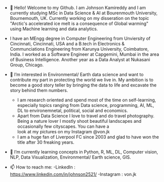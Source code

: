 - 👋 Hello! Welcome to my Github. I am Johnson Kamireddy and I am currently studying MSc in Data Science & AI at Bourenmouth University, Bournemouth, UK. Currently working on my disseration on the topic "Arctic's accelerated ice melt is a consequence of Global warming" using Machine learning and data analytics.

- I have an MEngg degree in Computer Engineering from Unviersity of Cincinnati, Cincinnati, USA and a B.tech in Electronics & Communciations Engineering from Karunya University, Coimbatore, India. I worked as a Software Engineer at Capgemini, Mumbai in the area of Business Intelligence. Another year as a Data Analyst at Nukasani Group, Chicago.

- 👀 I’m interested in Environmental/ Earth data science and want to contribute my part in protecting the world we live in. My ambition is to become a good story teller by bringing the data to life and excavate the story behind them numbers.

  * I am research oriented and spend most of the time on self-learning, especially topics ranging from Data science, programming, AI, ML, DL to environemnetal, political, social
  and economics.
  * Apart from Data Science I love to travel and do travel photography. Being a nature lover I mostly shoot beautiful landscapes and occasionally few cityscapes. You can have a   
  look at my pictures on my Instagram @von.jk
  * I am a huge fan of Liverpool FC since 2003 and glad to have won the title after 30 freaking years.   

- 🌱 I’m currently learning concepts in Python, R, ML, DL, Computer vision, NLP, Data Visualization, Environmental/ Earth science, GIS.

- 📫 How to reach me:
  -LinkedIn : https://www.linkedin.com/in/johnson2521/
  -Instagram : von.jk
<!---
johnson25/johnson25 is a ✨ special ✨ repository because its `README.md` (this file) appears on your GitHub profile.
You can click the Preview link to take a look at your changes.
--->
